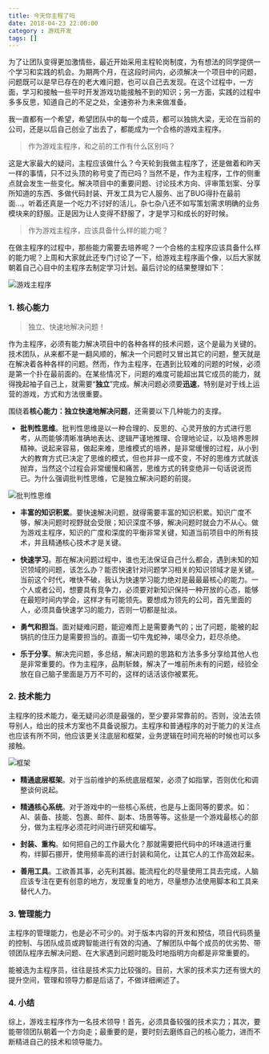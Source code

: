```yaml
---
title: 今天你主程了吗
date: 2018-04-23 22:00:00
category : 游戏开发
tags: []
---
```


为了让团队变得更加激情些，最近开始采用主程轮岗制度，为有想法的同学提供一个学习和实践的机会。为期两个月，在这段时间内，必须解决一个项目中的问题，问题既可以是早已存在的老大难问题，也可以自己去发现。在这个过程中，一方面，学习和接触一些平时开发游戏功能接触不到的知识；另一方面，实践的过程中多多反思，知道自己的不足之处，全速弥补为未来做准备。

我一直都有一个希望，希望团队中的每一个成员，都可以独挑大梁，无论在当前的公司，还是以后自己创业了出去了，都能成为一个合格的游戏主程序。

<!--more-->

> 作为游戏主程序，和之前的工作有什么区别吗？

这是大家最大的疑问，主程应该做什么？今天轮到我做主程序了，还是做着和昨天一样的事情，只不过头顶的称号变了而已吗？当然不是，作为主程序，工作的侧重点就会发生一些变化。解决项目中的重要问题、讨论技术方向、评审策划案、分享所知道的东西、多做代码封装、开发工具为它人服务、出了BUG得扑在最前面...。听着还真是一个吃力不讨好的活儿，杂七杂八还不如写策划需求明确的业务模块来的舒服。正是因为让人变得不舒服了，才是学习和成长的好时候。

> 作为游戏主程序，应该具备什么样的能力呢？

在做主程序的过程中，那些能力需要去培养呢？一个合格的主程序应该具备什么样的能力呢？上周和大家就此还专门讨论了一下，给游戏主程序画个像，以后大家就朝着自己心目中的主程序去制定学习计划。最后讨论的结果整理如下：

![游戏主程序](/images/game-programer-skills.png)

### 1. 核心能力

> 独立、快速地解决问题！

作为主程序，必须有能力解决项目中的各种各样的技术问题，这个是最为关键的。技术团队，从来都不是一翻风顺的，解决一个问题时又冒出其它的问题，整天就是在解决着各种各样的问题。然而，作为主程序，在遇到比较难的问题的时候，必须是第一个扑在最前面的。在某些情况下，问题的难度可能超出其它成员的能力，就得挽起袖子自己上，就需要“**独立**”完成。解决问题必须要**迅速**，特别是对于线上运营的游戏，方式和方法很重要。

围绕着**核心能力：独立快速地解决问题**，还需要以下几种能力的支撑。

- **批判性思维**。批判性思维是以一种合理的、反思的、心灵开放的方式进行思考，从而能够清晰准确地表达、逻辑严谨地推理、合理地论证，以及培养思辨精神。说起来容易，做起来难，思维模式的培养，是非常缓慢的过程，从小到大的教育方式已决定了思维的模式，但也并非一成不变，不好的思维方式就该抛弃，当然这个过程会非常缓慢和痛苦，思维方式的转变绝非一句话说说而已。为什么强调批判性思维，它是独立解决问题的前提。

![批判性思维](/images/game-programer-critical.png)

- **丰富的知识积累**。要快速解决问题，就得需要丰富的知识积累。知识广度不够，解决问题时视野就会受限；知识深度不够，解决问题时就会力不从心。做为游戏主程序，知识的广度和深度的平衡非常关键，知道当前项目中的所有技术，并且精通核心技术才是关键。

- **快速学习**。那在解决问题过程中，谁也无法保证自己什么都会，遇到未知的知识领域的问题，该怎么办？能否快速针对问题学习相关的知识领域才是关键。当前这个时代，唯快不破，我认为快速学习能力绝对是最最最核心的能力。一个人或者公司，想要具有竞争力，必须要对新知识保持一种开放的心态，能够在最短时间内学会，这样才有可能领先。要想成为领先的公司，首先里面的人，必须具备快速学习的能力，否则一切都是扯淡。

- **勇气和担当**。面对疑难问题，能迎难而上是需要勇气的；出了问题，能被的起锅抗的住压力是需要担当的。直面一切牛鬼蛇神，竭尽全力，赶尽杀绝。

- **乐于分享**。解决完问题，多总结，解决问题的思路和方法多多分享给其他人也是非常重要的。作为主程序，品荆斩棘，解决了一堆前所未有的问题，经验全放在自己脑子里面是万万不可的，这样的话活该你被累死。

### 2. 技术能力

主程序的技术能力，毫无疑问必须是最强的，至少要非常靠前的。否则，没法去领导别人，给出的技术方案也不具备说服力。主程序和普通程序的对于能力的关注点也应该有所不同，他应该更关注底层和框架，业务逻辑在时间充裕的时候也可以多接触。

![框架](/images/game-programer-arch.png)

- **精通底层框架**。对于当前维护的系统底层框架，必须了如指掌，否则优化和调整谈何说起。

- **精通核心系统**。对于游戏中的一些核心系统，也是与上面同等的要求。如：AI、装备、技能、包裹、邮件、副本、场景等等。这些是一个游戏最核心的部分，做为主程序必须花时间进行研究和编写。

- **封装、重构**。如何把自己的工作最大化？那就需要把代码中的坏味道进行重构，绊脚石挪开，使用频率高的进行封装和简化，让其它人的工作高效起来。

- **善用工具**。工欲善其事，必先利其器。能流程化的尽量使用工具去完成，人脑应该专注在更有创意的地方，发现重复的地方，尽量想办法使用脚本和工具来替代人力。

### 3. 管理能力

主程序的管理能力，也是必不可少的。对于版本内容的开发和预估，项目代码质量的控制、与团队成员或跨智能进行有效的沟通、了解团队中每个成员的优劣势、带领团队程序去解决问题、在大家遇到问题时能及时地指明方向都是非常重要的。

能被选为主程序员，往往是技术实力比较强的。目前，大家的技术实力还有很大的提升空间，管理和领导力都是后话了，不做详细阐述了。

### 4. 小结

综上，游戏主程序作为一名技术领导！首先，必须具备较强的技术实力；其次，要能带领团队朝着一个方向走；最重要的是，要时刻去磨练自己的核心能力，进而不断精进自己的技术和领导能力。

